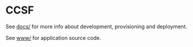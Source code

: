 # CCSF

See [docs/](docs/) for more info about development, provisioning and deployment.

See [www/](public/ccsf.vbox.local/www) for application source code.